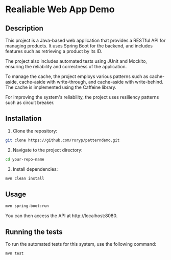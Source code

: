 # Realiable Web App Demo

## Description

This project is a Java-based web application that provides a RESTful API for managing products. It uses Spring Boot for the backend, and includes features such as retrieving a product by its ID.

The project also includes automated tests using JUnit and Mockito, ensuring the reliability and correctness of the application.

To manage the cache, the project employs various patterns such as cache-aside, cache-aside with write-through, and cache-aside with write-behind. The cache is implemented using the Caffeine library.

For improving the system's reliability, the project uses resiliency patterns such as circuit breaker.


## Installation

1. Clone the repository:

```bash
git clone https://github.com/roryp/patterndemo.git
```

2. Navigate to the project directory:

```bash
cd your-repo-name
```

3. Install dependencies:

```bash
mvn clean install
```

## Usage

```bash
mvn spring-boot:run
```

You can then access the API at http://localhost:8080.


## Running the tests

To run the automated tests for this system, use the following command:

```bash
mvn test
```

